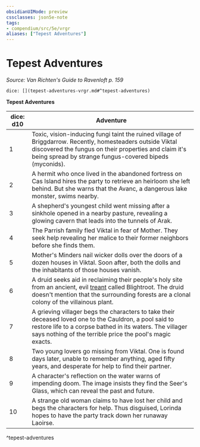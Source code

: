 ```yaml
---
obsidianUIMode: preview
cssclasses: json5e-note
tags:
- compendium/src/5e/vrgr
aliases: ["Tepest Adventures"]
---
```

# Tepest Adventures
*Source: Van Richten's Guide to Ravenloft p. 159* 

`dice: [](tepest-adventures-vrgr.md#^tepest-adventures)`

**Tepest Adventures**

| dice: d10 | Adventure |
|-----------|-----------|
| 1 | Toxic, vision-inducing fungi taint the ruined village of Briggdarrow. Recently, homesteaders outside Viktal discovered the fungus on their properties and claim it's being spread by strange fungus-covered bipeds (myconids). |
| 2 | A hermit who once lived in the abandoned fortress on Cas Island hires the party to retrieve an heirloom she left behind. But she warns that the Avanc, a dangerous lake monster, swims nearby. |
| 3 | A shepherd's youngest child went missing after a sinkhole opened in a nearby pasture, revealing a glowing cavern that leads into the tunnels of Arak. |
| 4 | The Parrish family fled Viktal in fear of Mother. They seek help revealing her malice to their former neighbors before she finds them. |
| 5 | Mother's Minders nail wicker dolls over the doors of a dozen houses in Viktal. Soon after, both the dolls and the inhabitants of those houses vanish. |
| 6 | A druid seeks aid in reclaiming their people's holy site from an ancient, evil [treant](z_compendium/bestiary/plant/treant.md) called Blightroot. The druid doesn't mention that the surrounding forests are a clonal colony of the villainous plant. |
| 7 | A grieving villager begs the characters to take their deceased loved one to the Cauldron, a pool said to restore life to a corpse bathed in its waters. The villager says nothing of the terrible price the pool's magic exacts. |
| 8 | Two young lovers go missing from Viktal. One is found days later, unable to remember anything, aged fifty years, and desperate for help to find their partner. |
| 9 | A character's reflection on the water warns of impending doom. The image insists they find the Seer's Glass, which can reveal the past and future. |
| 10 | A strange old woman claims to have lost her child and begs the characters for help. Thus disguised, Lorinda hopes to have the party track down her runaway Laoirse. |
^tepest-adventures